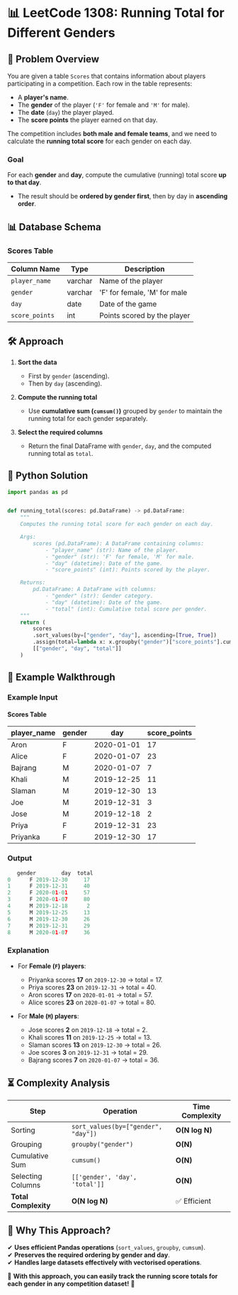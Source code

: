# 📊 **LeetCode 1308: Running Total for Different Genders**  

## 📌 **Problem Overview**  
You are given a table `Scores` that contains information about players participating in a competition. Each row in the table represents:  
- A **player's name**.  
- The **gender** of the player (`'F'` for female and `'M'` for male).  
- The **date** (`day`) the player played.  
- The **score points** the player earned on that day.  

The competition includes **both male and female teams**, and we need to calculate the **running total score** for each gender on each day.  

### **Goal**  
For each **gender** and **day**, compute the cumulative (running) total score **up to that day**.  
- The result should be **ordered by gender first**, then by day in **ascending order**.  

## 📊 **Database Schema**  

### **Scores Table**  
| Column Name   | Type    | Description |
|--------------|--------|-------------|
| `player_name` | varchar | Name of the player |
| `gender`      | varchar | 'F' for female, 'M' for male |
| `day`         | date    | Date of the game |
| `score_points` | int     | Points scored by the player |

## 🛠 **Approach**  

1. **Sort the data**  
   - First by `gender` (ascending).  
   - Then by `day` (ascending).  

2. **Compute the running total**  
   - Use **cumulative sum (`cumsum()`)** grouped by `gender` to maintain the running total for each gender separately.  

3. **Select the required columns**  
   - Return the final DataFrame with `gender`, `day`, and the computed running total as `total`.  

## 🚀 **Python Solution**  

```python
import pandas as pd


def running_total(scores: pd.DataFrame) -> pd.DataFrame:
    """
    Computes the running total score for each gender on each day.

    Args:
        scores (pd.DataFrame): A DataFrame containing columns:
            - "player_name" (str): Name of the player.
            - "gender" (str): 'F' for female, 'M' for male.
            - "day" (datetime): Date of the game.
            - "score_points" (int): Points scored by the player.

    Returns:
        pd.DataFrame: A DataFrame with columns:
            - "gender" (str): Gender category.
            - "day" (datetime): Date of the game.
            - "total" (int): Cumulative total score per gender.
    """
    return (
        scores
        .sort_values(by=["gender", "day"], ascending=[True, True])
        .assign(total=lambda x: x.groupby("gender")["score_points"].cumsum())
        [["gender", "day", "total"]]
    )
```

## 📌 **Example Walkthrough**  

### **Example Input**  

#### **Scores Table**  
| player_name | gender | day         | score_points |
|------------|--------|------------|-------------|
| Aron       | F      | 2020-01-01 | 17          |
| Alice      | F      | 2020-01-07 | 23          |
| Bajrang    | M      | 2020-01-07 | 7           |
| Khali      | M      | 2019-12-25 | 11          |
| Slaman     | M      | 2019-12-30 | 13          |
| Joe        | M      | 2019-12-31 | 3           |
| Jose       | M      | 2019-12-18 | 2           |
| Priya      | F      | 2019-12-31 | 23          |
| Priyanka   | F      | 2019-12-30 | 17          |

### **Output**  
```python
   gender        day  total
0      F 2019-12-30     17
1      F 2019-12-31     40
2      F 2020-01-01     57
3      F 2020-01-07     80
4      M 2019-12-18      2
5      M 2019-12-25     13
6      M 2019-12-30     26
7      M 2019-12-31     29
8      M 2020-01-07     36
```

### **Explanation**  
- For **Female (`F`) players**:  
  - Priyanka scores **17** on `2019-12-30` → total = 17.  
  - Priya scores **23** on `2019-12-31` → total = 40.  
  - Aron scores **17** on `2020-01-01` → total = 57.  
  - Alice scores **23** on `2020-01-07` → total = 80.  

- For **Male (`M`) players**:  
  - Jose scores **2** on `2019-12-18` → total = 2.  
  - Khali scores **11** on `2019-12-25` → total = 13.  
  - Slaman scores **13** on `2019-12-30` → total = 26.  
  - Joe scores **3** on `2019-12-31` → total = 29.  
  - Bajrang scores **7** on `2020-01-07` → total = 36.  

## ⏳ **Complexity Analysis**  

| Step | Operation | Time Complexity |
|------|------------|----------------|
| Sorting | `sort_values(by=["gender", "day"])` | **O(N log N)** |
| Grouping | `groupby("gender")` | **O(N)** |
| Cumulative Sum | `cumsum()` | **O(N)** |
| Selecting Columns | `[['gender', 'day', 'total']]` | **O(N)** |
| **Total Complexity** | **O(N log N)** | ✅ Efficient |

## 🎯 **Why This Approach?**  
✔ **Uses efficient Pandas operations** (`sort_values`, `groupby`, `cumsum`).  
✔ **Preserves the required ordering by gender and day**.  
✔ **Handles large datasets effectively with vectorised operations**.  

🚀 **With this approach, you can easily track the running score totals for each gender in any competition dataset!** 🎯